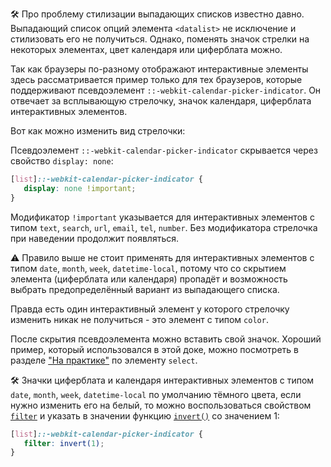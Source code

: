 🛠 Про проблему стилизации выпадающих списков известно давно. Выпадающий список опций элемента `<datalist>` не исключение и стилизовать его не получиться. Однако, поменять значок стрелки на некоторых элементах, цвет календаря или циферблата можно.

Так как браузеры по-разному отображают интерактивные элементы здесь рассматривается пример только для тех браузеров, которые поддерживают псевдоэлемент `::-webkit-calendar-picker-indicator`. Он отвечает за всплывающую стрелочку, значок календаря, циферблата интерактивных элементов.

Вот как можно изменить вид стрелочки:

Псевдоэлемент `::-webkit-calendar-picker-indicator` скрывается через свойство `display: none`:

```css
[list]::-webkit-calendar-picker-indicator {
   display: none !important;
}
```

Модификатор `!important` указывается для интерактивных элементов с типом `text`, `search`, `url`, `email`, `tel`, `number`. Без модификатора стрелочка при наведении продолжит появляться.

<aside>

⚠️ Правило выше не стоит применять для интерактивных элементов с типом `date`, `month`, `week`, `datetime-local`, потому что со скрытием элемента (циферблата или календаря) пропадёт и возможность выбрать предопределённый вариант из выпадающего списка.

</aside>

Правда есть один интерактивный элемент у которого стрелочку изменить никак не получиться - это элемент с типом `color`.

После скрытия псевдоэлемента можно вставить свой значок. Хороший пример, который использовался в этой доке, можно посмотреть в разделе ["На практике"](/html/select/#na-praktike/) по элементу `select`.

🛠 Значки циферблата и календаря интерактивных элементов с типом `date`, `month`, `week`, `datetime-local` по умолчанию тёмного цвета, если нужно изменить его на белый, то можно воспользоваться свойством [`filter`](/css/filter/) и указать в значении функцию [`invert()`](/css/filter-functions/#invert/) со значением 1:

```css
[list]::-webkit-calendar-picker-indicator {
   filter: invert(1);
}
```
